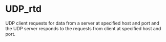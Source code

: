 # UDP_rtd

UDP client requests for data from a server at specified host and port and the UDP server responds to the requests from client at specified host and port.
